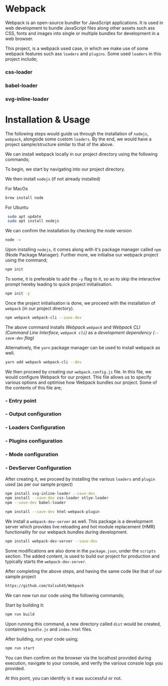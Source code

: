 # Webpack

Webpack is an open-source bundler for JavaScript applications. It is used in web development to bundle JavaScript files along other assets such ass CSS, fonts and images into single or multiple bundles for development in a web browser.

This project, is a webpack used case, in which we make use of some webpack features such ass `loaders` and `plugins`.
Some used `loaders` in this project include;
### css-loader
### babel-loader
### svg-inline-loader


# Installation & Usage

The following steps would guide us through the installation of `nodejs`, `webpack`, alongside some custom `loaders`.
By the end, we would have a project sample/structure similar to that of the above.

We can install webpack locally in our project directory using the following commands;

To begin, we start by navigating into our project directory.

 We then install `nodejs` (if not already installed)

For MacOs

```bash
brew install node
```
For Ubuntu 
```bash
 sudo apt update
 sudo apt install nodejs
```

We can confirm the installation by checking the node version
```bash
node -v
```

Upon installing `nodejs`, it comes along with it's package manager called `npm` (Node Package Manager).
Further more, we initialise our webpack project using the command;
```bash
npm init
```
To some, it is preferable to add the `-y` flag to it, so as to skip the interactive prompt hereby leading to quick project initialisation.
```bash
npm init -y
```

Once the project initialisation is done, we proceed with the installation of `webpack` (in our project directory).
```bash
npm webpack webpack-cli --save-dev
```
 The above command installs *Webpack `webpack`* and *Webpack CLI (Command Line Interface, `webpack cli`)* as a *development dependency (`--save-dev` flag)*

Alternatively, the `yarn` package manager can be used to install webpack as well.
```bash
yarn add webpack webpack-cli --dev
```
We then proceed by creating our `webpack.config.js` file. In this file, we would configure Webpack for our project. This file allows us to specify various options and optimise how Webpack bundles our project. 
Some of the contents of this file are;

### - Entry point
### - Output configuration
### - Loaders Configuration
### - Plugins configuration
### - Mode configuration
### - DevServer Configuration

After creating it, we proceed by installing the various `loaders`  and `plugin` used (as per our sample project) 
```bash
npm install svg-inline-loader --save-dev
npm install --save-dev css-loader stlye-loader
npm --save-dev babel-loader

npm install --save-dev html-webpack-plugin
```

We install a `webpack-dev-server` as well. This package is a development server which provides live reloading and hot module replacement (HMR) functionality for our webpack bundles during development.
```bash
npm install webpack-dev-server --save-dev
```
Some modifications are also done in the `package.json`, under the `scripts` section.
The added content, is used to build our project for production and typically starts the `webpack-dev-server`.

After completing the above steps, and having the same code like that of our sample project
```bash 
https://github.com/Valsuh45/Webpack
```

We can now run our code using the following commands;

Start by building it:
```bash
npm run build
```
Upon running this command, a new directory called `dist` would be created, containing `bundle.js` and `index.html` files.

After building, run your code using;
```bash
npm run start
```

You can then confirm on the browser via the localhost provided during execution, navigate to your console, and verify the various console logs you provided.

At this point, you can identify is it was successful or not.
